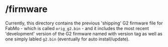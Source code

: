 # /firmware
Currently, this directory contains the previous 'shipping' G2 firmware file for FabMo - which is called `orig_g2.bin` - and it includes the most recent 'development' version of the G2 firmware named with version tag as well as one simply labled `g2.bin` (eventually for auto install/update).
